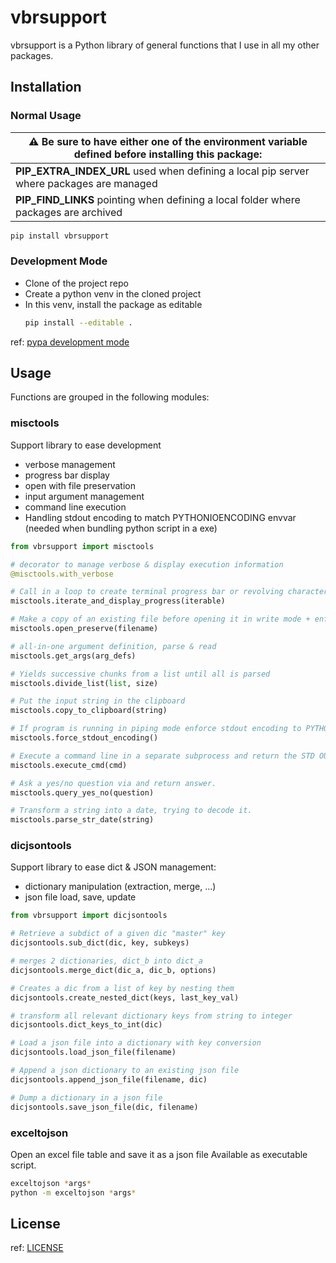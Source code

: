 # vbrsupport

vbrsupport is a Python library of general functions that I use in all my other packages.

## Installation

### Normal Usage

| :warning:  Be sure to have either one of the environment variable defined before installing this package:   |
|----------------------------------------------|
| **PIP_EXTRA_INDEX_URL** used when defining a local pip server where packages are managed |
| **PIP_FIND_LINKS** pointing when defining a local folder where packages are archived |


```bash
pip install vbrsupport
```

### Development Mode

* Clone of the project repo
* Create a python venv in the cloned project
* In this venv, install the package as editable
  ```bash
  pip install --editable .
  ```

ref: [pypa development mode](https://setuptools.pypa.io/en/latest/userguide/development_mode.html)

## Usage

Functions are grouped in the following modules:

### misctools

Support library to ease development
* verbose management
* progress bar display
* open with file preservation
* input argument management
* command line execution
* Handling stdout encoding to match PYTHONIOENCODING envvar (needed when bundling python script in a exe)

```python
from vbrsupport import misctools

# decorator to manage verbose & display execution information
@misctools.with_verbose

# Call in a loop to create terminal progress bar or revolving character
misctools.iterate_and_display_progress(iterable)

# Make a copy of an existing file before opening it in write mode + enforce encoding to UTF-8 by default
misctools.open_preserve(filename)

# all-in-one argument definition, parse & read
misctools.get_args(arg_defs)

# Yields successive chunks from a list until all is parsed
misctools.divide_list(list, size)

# Put the input string in the clipboard
misctools.copy_to_clipboard(string)

# If program is running in piping mode enforce stdout encoding to PYTHONIOENCODING.
misctools.force_stdout_encoding()

# Execute a command line in a separate subprocess and return the STD OUT
misctools.execute_cmd(cmd)

# Ask a yes/no question via and return answer.
misctools.query_yes_no(question)

# Transform a string into a date, trying to decode it.
misctools.parse_str_date(string)
```

### dicjsontools

Support library to ease dict & JSON management:
* dictionary manipulation (extraction, merge, ...)
* json file load, save, update

```python
from vbrsupport import dicjsontools

# Retrieve a subdict of a given dic "master" key
dicjsontools.sub_dict(dic, key, subkeys)

# merges 2 dictionaries, dict_b into dict_a
dicjsontools.merge_dict(dic_a, dic_b, options)

# Creates a dic from a list of key by nesting them
dicjsontools.create_nested_dict(keys, last_key_val)

# transform all relevant dictionary keys from string to integer
dicjsontools.dict_keys_to_int(dic)

# Load a json file into a dictionary with key conversion
dicjsontools.load_json_file(filename)

# Append a json dictionary to an existing json file
dicjsontools.append_json_file(filename, dic)

# Dump a dictionary in a json file
dicjsontools.save_json_file(dic, filename)
```

### exceltojson

Open an excel file table and save it as a json file
Available as executable script.

```bash
exceltojson *args*
python -m exceltojson *args*
```

## License

ref: [LICENSE](.\LICENSE)
